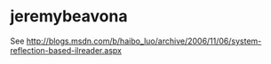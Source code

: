 # jeremybeavona
See http://blogs.msdn.com/b/haibo_luo/archive/2006/11/06/system-reflection-based-ilreader.aspx
